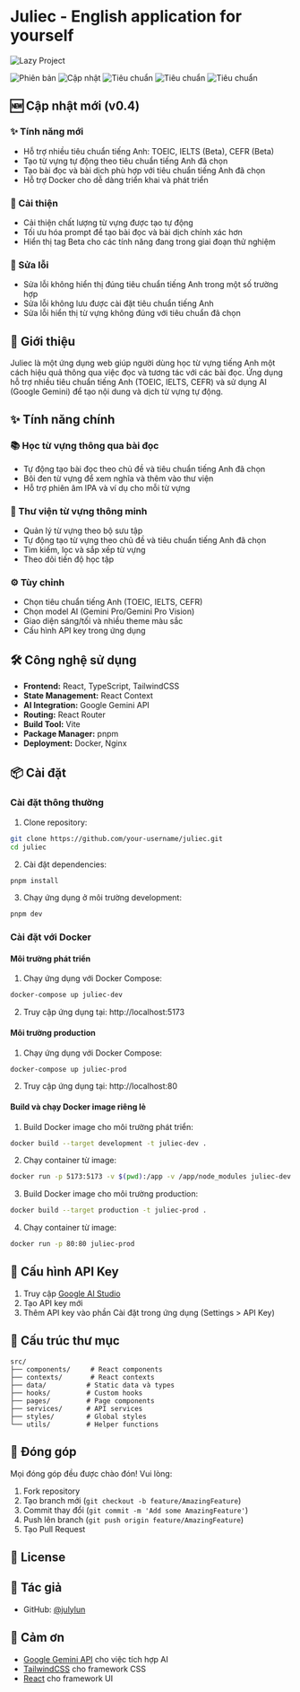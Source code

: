 # Juliec - English application for yourself

![Lazy Project](https://img.shields.io/badge/Lazy_Project-purple)

![Phiên bản](https://img.shields.io/badge/Phiên_bản-0.4-blue)
![Cập nhật](https://img.shields.io/badge/Cập_nhật-15.03.2023-green)
![Tiêu chuẩn](https://img.shields.io/badge/TOEIC-Ổn_định-blue)
![Tiêu chuẩn](https://img.shields.io/badge/IELTS-Beta-yellow)
![Tiêu chuẩn](https://img.shields.io/badge/CEFR-Beta-yellow)

## 🆕 Cập nhật mới (v0.4)

### ✨ Tính năng mới
- Hỗ trợ nhiều tiêu chuẩn tiếng Anh: TOEIC, IELTS (Beta), CEFR (Beta)
- Tạo từ vựng tự động theo tiêu chuẩn tiếng Anh đã chọn
- Tạo bài đọc và bài dịch phù hợp với tiêu chuẩn tiếng Anh đã chọn
- Hỗ trợ Docker cho dễ dàng triển khai và phát triển

### 🔧 Cải thiện
- Cải thiện chất lượng từ vựng được tạo tự động
- Tối ưu hóa prompt để tạo bài đọc và bài dịch chính xác hơn
- Hiển thị tag Beta cho các tính năng đang trong giai đoạn thử nghiệm

### 🐛 Sửa lỗi
- Sửa lỗi không hiển thị đúng tiêu chuẩn tiếng Anh trong một số trường hợp
- Sửa lỗi không lưu được cài đặt tiêu chuẩn tiếng Anh
- Sửa lỗi hiển thị từ vựng không đúng với tiêu chuẩn đã chọn

## 📝 Giới thiệu
Juliec là một ứng dụng web giúp người dùng học từ vựng tiếng Anh một cách hiệu quả thông qua việc đọc và tương tác với các bài đọc. Ứng dụng hỗ trợ nhiều tiêu chuẩn tiếng Anh (TOEIC, IELTS, CEFR) và sử dụng AI (Google Gemini) để tạo nội dung và dịch từ vựng tự động.

## ✨ Tính năng chính

### 📚 Học từ vựng thông qua bài đọc
- Tự động tạo bài đọc theo chủ đề và tiêu chuẩn tiếng Anh đã chọn
- Bôi đen từ vựng để xem nghĩa và thêm vào thư viện
- Hỗ trợ phiên âm IPA và ví dụ cho mỗi từ vựng

### 📖 Thư viện từ vựng thông minh
- Quản lý từ vựng theo bộ sưu tập
- Tự động tạo từ vựng theo chủ đề và tiêu chuẩn tiếng Anh đã chọn
- Tìm kiếm, lọc và sắp xếp từ vựng
- Theo dõi tiến độ học tập

### ⚙️ Tùy chỉnh
- Chọn tiêu chuẩn tiếng Anh (TOEIC, IELTS, CEFR)
- Chọn model AI (Gemini Pro/Gemini Pro Vision)
- Giao diện sáng/tối và nhiều theme màu sắc
- Cấu hình API key trong ứng dụng

## 🛠️ Công nghệ sử dụng
- **Frontend:** React, TypeScript, TailwindCSS
- **State Management:** React Context
- **AI Integration:** Google Gemini API
- **Routing:** React Router
- **Build Tool:** Vite
- **Package Manager:** pnpm
- **Deployment:** Docker, Nginx

## 📦 Cài đặt

### Cài đặt thông thường

1. Clone repository:
```bash
git clone https://github.com/your-username/juliec.git
cd juliec
```

2. Cài đặt dependencies:
```bash
pnpm install
```

3. Chạy ứng dụng ở môi trường development:
```bash
pnpm dev
```

### Cài đặt với Docker

#### Môi trường phát triển

1. Chạy ứng dụng với Docker Compose:
```bash
docker-compose up juliec-dev
```

2. Truy cập ứng dụng tại: http://localhost:5173

#### Môi trường production

1. Chạy ứng dụng với Docker Compose:
```bash
docker-compose up juliec-prod
```

2. Truy cập ứng dụng tại: http://localhost:80

#### Build và chạy Docker image riêng lẻ

1. Build Docker image cho môi trường phát triển:
```bash
docker build --target development -t juliec-dev .
```

2. Chạy container từ image:
```bash
docker run -p 5173:5173 -v $(pwd):/app -v /app/node_modules juliec-dev
```

3. Build Docker image cho môi trường production:
```bash
docker build --target production -t juliec-prod .
```

4. Chạy container từ image:
```bash
docker run -p 80:80 juliec-prod
```

## 🔑 Cấu hình API Key

1. Truy cập [Google AI Studio](https://makersuite.google.com/app/apikey)
2. Tạo API key mới
3. Thêm API key vào phần Cài đặt trong ứng dụng (Settings > API Key)

## 📄 Cấu trúc thư mục

```
src/
├── components/     # React components
├── contexts/       # React contexts
├── data/          # Static data và types
├── hooks/         # Custom hooks
├── pages/         # Page components
├── services/      # API services
├── styles/        # Global styles
└── utils/         # Helper functions
```

## 🤝 Đóng góp
Mọi đóng góp đều được chào đón! Vui lòng:
1. Fork repository
2. Tạo branch mới (`git checkout -b feature/AmazingFeature`)
3. Commit thay đổi (`git commit -m 'Add some AmazingFeature'`)
4. Push lên branch (`git push origin feature/AmazingFeature`)
5. Tạo Pull Request

## 📝 License


## 👤 Tác giả
- GitHub: [@julylun](https://github.com/julylun)

## 🙏 Cảm ơn
- [Google Gemini API](https://ai.google.dev/) cho việc tích hợp AI
- [TailwindCSS](https://tailwindcss.com/) cho framework CSS
- [React](https://reactjs.org/) cho framework UI
